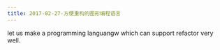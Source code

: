 ```yaml
---
title: 2017-02-27-方便重构的图形编程语言
---
```



let us make a programming languangw which can support refactor very well.

